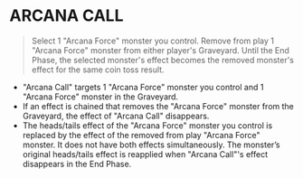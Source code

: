 
# ARCANA CALL  
> Select 1 "Arcana Force" monster you control. Remove from play 1 "Arcana Force" monster from either player's Graveyard. Until the End Phase, the selected monster's effect becomes the removed monster's effect for the same coin toss result.

*   "Arcana Call" targets 1 "Arcana Force" monster you control and 1 "Arcana Force" monster in the Graveyard.
*   If an effect is chained that removes the "Arcana Force" monster from the Graveyard, the effect of "Arcana Call" disappears.
*   The heads/tails effect of the "Arcana Force" monster you control is replaced by the effect of the removed from play "Arcana Force" monster. It does not have both effects simultaneously. The monster’s original heads/tails effect is reapplied when "Arcana Call"'s effect disappears in the End Phase.

  